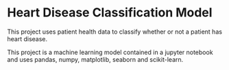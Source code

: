 # Heart Disease Classification Model

This project uses patient health data to classify whether or not a patient has heart disease.

This project is a machine learning model contained in a jupyter notebook and uses pandas, numpy, matplotlib, seaborn and scikit-learn.